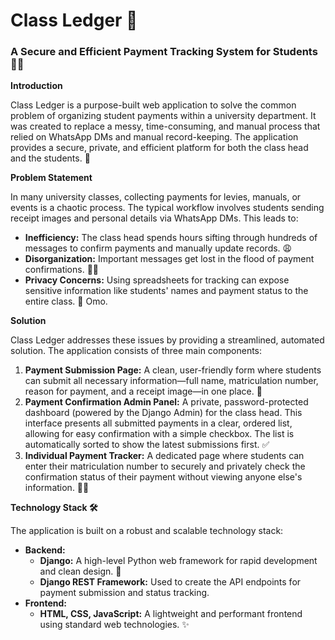 # Class Ledger 📝

### A Secure and Efficient Payment Tracking System for Students 🧑‍🎓

**Introduction**

Class Ledger is a purpose-built web application to solve the common problem of organizing student payments within a university department. It was created to replace a messy, time-consuming, and manual process that relied on WhatsApp DMs and manual record-keeping. The application provides a secure, private, and efficient platform for both the class head and the students. 🚀

**Problem Statement**

In many university classes, collecting payments for levies, manuals, or events is a chaotic process. The typical workflow involves students sending receipt images and personal details via WhatsApp DMs. This leads to:

* **Inefficiency:** The class head spends hours sifting through hundreds of messages to confirm payments and manually update records. 😩
* **Disorganization:** Important messages get lost in the flood of payment confirmations. 😵‍💫
* **Privacy Concerns:** Using spreadsheets for tracking can expose sensitive information like students' names and payment status to the entire class. 🤫
Omo.

**Solution**

Class Ledger addresses these issues by providing a streamlined, automated solution. The application consists of three main components:

1.  **Payment Submission Page:** A clean, user-friendly form where students can submit all necessary information—full name, matriculation number, reason for payment, and a receipt image—in one place. 🧾
2.  **Payment Confirmation Admin Panel:** A private, password-protected dashboard (powered by the Django Admin) for the class head. This interface presents all submitted payments in a clear, ordered list, allowing for easy confirmation with a simple checkbox. The list is automatically sorted to show the latest submissions first. ✅
3.  **Individual Payment Tracker:** A dedicated page where students can enter their matriculation number to securely and privately check the confirmation status of their payment without viewing anyone else's information. 🕵️‍♂️

**Technology Stack 🛠**

The application is built on a robust and scalable technology stack:

* **Backend:**
    * **Django:** A high-level Python web framework for rapid development and clean design. 🐍
    * **Django REST Framework:** Used to create the API endpoints for payment submission and status tracking.
* **Frontend:**
    * **HTML, CSS, JavaScript:** A lightweight and performant frontend using standard web technologies. ✨

